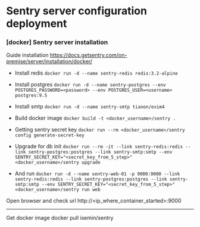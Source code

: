 # Sentry server configuration deployment 
### [docker] Sentry server installation

Guide installation
https://docs.getsentry.com/on-premise/server/installation/docker/

* Install redis
`docker run -d --name sentry-redis redis:3.2-alpine`

* Install postgres
`docker run -d --name sentry-postgres --env POSTGRES_PASSWORD=<password> --env POSTGRES_USER=<username> postgres:9.5`

* Install smtp
`docker run -d --name sentry-smtp tianon/exim4`

* Build docker image
`docker build -t <docker_username>/sentry .`

* Getting sentry secret key
`docker run --rm <docker_username>/sentry config generate-secret-key`

* Upgrade for db init
`docker run --rm -it --link sentry-redis:redis --link sentry-postgres:postgres --link sentry-smtp:smtp --env SENTRY_SECRET_KEY="<secret_key_from_5_step>" <docker_username>/sentry upgrade`

* And run
`docker run -d --name sentry-web-01 -p 9000:9000 --link sentry-redis:redis --link sentry-postgres:postgres --link sentry-smtp:smtp --env SENTRY_SECRET_KEY="<secret_key_from_5_step>" <docker_username>/sentry run web`

Open browser and check url http://<ip_where_container_started>:9000

___
Get docker image
docker pull isemin/sentry
